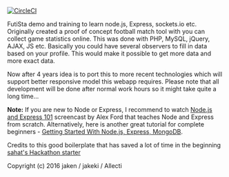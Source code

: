 [![CircleCI](https://circleci.com/gh/jakeki/futista_node.svg?style=shield)](https://circleci.com/gh/jakeki/futista_node)

FutiSta demo and training to learn node.js, Express, sockets.io etc.
Originally created a proof of concept football match tool with you can collect game statistics online. This was done with PHP, MySQL, jQuery, AJAX, JS etc.
Basically you could have several observers to fill in data based on your profile. This would make it possible to get more data and more exact data.

Now after 4 years idea is to port this to more recent technologies which will support better responsive model this webapp requires.
Please note that all development will be done after normal work hours so it might take quite a long time...


**Note:** If you are new to Node or Express, I recommend to watch
[Node.js and Express 101](https://www.youtube.com/watch?v=BN0JlMZCtNU)
screencast by Alex Ford that teaches Node and Express from scratch. Alternatively,
here is another great tutorial for complete beginners - [Getting Started With Node.js, Express, MongoDB](http://cwbuecheler.com/web/tutorials/2013/node-express-mongo/).

Credits to this good boilerplate that has saved a lot of time in the beginning [sahat's Hackathon starter](https://github.com/sahat/hackathon-starter.git)

Copyright (c) 2016 jaken / jakeki / Allecti
